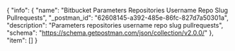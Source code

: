 {
  "info": {
    "name": "Bitbucket Parameters Repositories Username Repo Slug Pullrequests",
    "_postman_id": "62608145-a392-485e-86fc-827d7a50301a",
    "description": "Parameters repositories username repo slug pullrequests",
    "schema": "https://schema.getpostman.com/json/collection/v2.0.0/"
  },
  "item": []
}